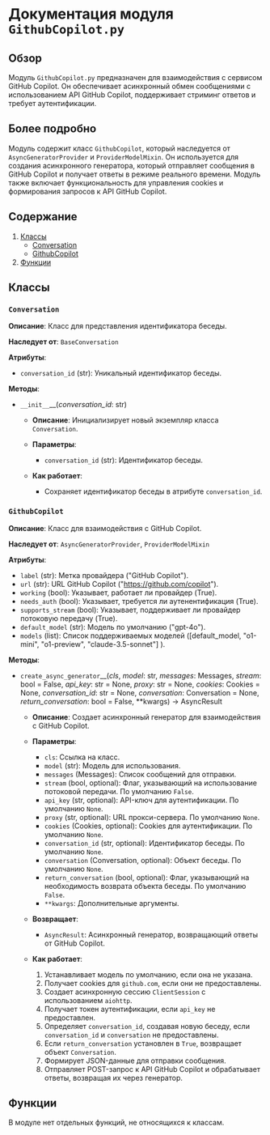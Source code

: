 # Документация модуля `GithubCopilot.py`

## Обзор

Модуль `GithubCopilot.py` предназначен для взаимодействия с сервисом GitHub Copilot. Он обеспечивает асинхронный обмен сообщениями с использованием API GitHub Copilot, поддерживает стриминг ответов и требует аутентификации.

## Более подробно

Модуль содержит класс `GithubCopilot`, который наследуется от `AsyncGeneratorProvider` и `ProviderModelMixin`. Он используется для создания асинхронного генератора, который отправляет сообщения в GitHub Copilot и получает ответы в режиме реального времени. Модуль также включает функциональность для управления cookies и формирования запросов к API GitHub Copilot.

## Содержание

1.  [Классы](#Классы)
    *   [Conversation](#Conversation)
    *   [GithubCopilot](#GithubCopilot)
2.  [Функции](#Функции)

## Классы

### `Conversation`

**Описание**:
Класс для представления идентификатора беседы.

**Наследует от**:
`BaseConversation`

**Атрибуты**:

*   `conversation_id` (str): Уникальный идентификатор беседы.

**Методы**:

*   `__init__`\_\_(*conversation_id*: str)
    *   **Описание**:
        Инициализирует новый экземпляр класса `Conversation`.

    *   **Параметры**:
        *   `conversation_id` (str): Идентификатор беседы.

    *   **Как работает**:
        *   Сохраняет идентификатор беседы в атрибуте `conversation_id`.

### `GithubCopilot`

**Описание**:
Класс для взаимодействия с GitHub Copilot.

**Наследует от**:
`AsyncGeneratorProvider`, `ProviderModelMixin`

**Атрибуты**:

*   `label` (str): Метка провайдера ("GitHub Copilot").
*   `url` (str): URL GitHub Copilot ("https://github.com/copilot").
*   `working` (bool): Указывает, работает ли провайдер (True).
*   `needs_auth` (bool): Указывает, требуется ли аутенентификация (True).
*   `supports_stream` (bool): Указывает, поддерживает ли провайдер потоковую передачу (True).
*   `default_model` (str): Модель по умолчанию ("gpt-4o").
*   `models` (list): Список поддерживаемых моделей (\[default\_model, "o1-mini", "o1-preview", "claude-3.5-sonnet"] ).

**Методы**:

*   `create_async_generator`\_\_(*cls*, *model*: str, *messages*: Messages, *stream*: bool = False, *api\_key*: str = None, *proxy*: str = None, *cookies*: Cookies = None, *conversation\_id*: str = None, *conversation*: Conversation = None, *return\_conversation*: bool = False, **kwargs) -> AsyncResult
    *   **Описание**:
        Создает асинхронный генератор для взаимодействия с GitHub Copilot.

    *   **Параметры**:
        *   `cls`: Ссылка на класс.
        *   `model` (str): Модель для использования.
        *   `messages` (Messages): Список сообщений для отправки.
        *   `stream` (bool, optional): Флаг, указывающий на использование потоковой передачи. По умолчанию `False`.
        *   `api_key` (str, optional): API-ключ для аутентификации. По умолчанию `None`.
        *   `proxy` (str, optional): URL прокси-сервера. По умолчанию `None`.
        *   `cookies` (Cookies, optional): Cookies для аутентификации. По умолчанию `None`.
        *   `conversation_id` (str, optional): Идентификатор беседы. По умолчанию `None`.
        *   `conversation` (Conversation, optional): Объект беседы. По умолчанию `None`.
        *   `return_conversation` (bool, optional): Флаг, указывающий на необходимость возврата объекта беседы. По умолчанию `False`.
        *   `**kwargs`: Дополнительные аргументы.

    *   **Возвращает**:
        *   `AsyncResult`: Асинхронный генератор, возвращающий ответы от GitHub Copilot.

    *   **Как работает**:
        1.  Устанавливает модель по умолчанию, если она не указана.
        2.  Получает cookies для `github.com`, если они не предоставлены.
        3.  Создает асинхронную сессию `ClientSession` с использованием `aiohttp`.
        4.  Получает токен аутентификации, если `api_key` не предоставлен.
        5.  Определяет `conversation_id`, создавая новую беседу, если `conversation_id` и `conversation` не предоставлены.
        6.  Если `return_conversation` установлен в `True`, возвращает объект `Conversation`.
        7.  Формирует JSON-данные для отправки сообщения.
        8.  Отправляет POST-запрос к API GitHub Copilot и обрабатывает ответы, возвращая их через генератор.

## Функции

В модуле нет отдельных функций, не относящихся к классам.